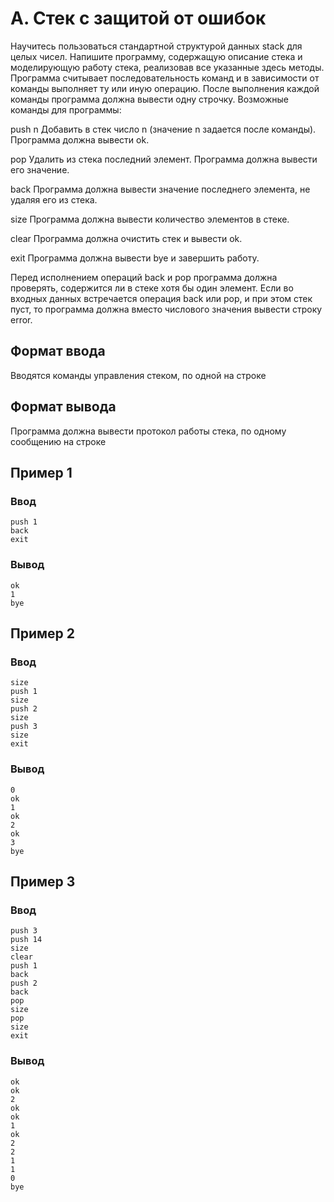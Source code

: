 # A. Стек с защитой от ошибок

Научитесь пользоваться стандартной структурой данных stack для целых чисел. Напишите программу, содержащую описание
стека и моделирующую работу стека, реализовав все указанные здесь методы. Программа считывает последовательность команд
и в зависимости от команды выполняет ту или иную операцию. После выполнения каждой команды программа должна вывести одну
строчку. Возможные команды для программы:

push n
Добавить в стек число n (значение n задается после команды). Программа должна вывести ok.

pop
Удалить из стека последний элемент. Программа должна вывести его значение.

back
Программа должна вывести значение последнего элемента, не удаляя его из стека.

size
Программа должна вывести количество элементов в стеке.

clear
Программа должна очистить стек и вывести ok.

exit
Программа должна вывести bye и завершить работу.

Перед исполнением операций back и pop программа должна проверять, содержится ли в стеке хотя бы один элемент. Если во
входных данных встречается операция back или pop, и при этом стек пуст, то программа должна вместо числового значения
вывести строку error.

## Формат ввода

Вводятся команды управления стеком, по одной на строке

## Формат вывода

Программа должна вывести протокол работы стека, по одному сообщению на строке

## Пример 1

### Ввод

    push 1
    back
    exit

### Вывод

    ok
    1
    bye

## Пример 2

### Ввод

    size
    push 1
    size
    push 2
    size
    push 3
    size
    exit

### Вывод

    0
    ok
    1
    ok
    2
    ok
    3
    bye

## Пример 3

### Ввод

    push 3
    push 14
    size
    clear
    push 1
    back
    push 2
    back
    pop
    size
    pop
    size
    exit

### Вывод

    ok
    ok
    2
    ok
    ok
    1
    ok
    2
    2
    1
    1
    0
    bye
